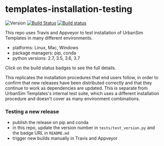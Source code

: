 # templates-installation-testing

![Version](https://img.shields.io/badge/version-0.1.2-blue.svg)
[![Build Status](https://travis-ci.org/UDST/templates-installation-testing.svg?branch=master)](https://travis-ci.org/UDST/templates-installation-testing)
[![Build status](https://ci.appveyor.com/api/projects/status/ibn83a0g5wrrkpci?svg=true)](https://ci.appveyor.com/project/smmaurer/templates-installation-testing)

This repo uses Travis and Appveyor to test installation of UrbanSim Templates in many different environments.

- platforms: Linux, Mac, Windows
- package managers: pip, conda
- python versions: 2.7, 3.5, 3.6, 3.7

Click on the build status badges to see the full details.

This replicates the installation procedures that end users follow, in order to confirm that new releases have been distributed correctly and that they continue to work as dependencies are updated. This is separate from UrbanSim Templates's internal test suite, which uses a different installation procedure and doesn't cover as many environment combinations.

### Testing a new release

- publish the release on pip and conda
- in this repo, update the version number in `tests/test_version.py` and the badge URL in `README.md`
- trigger new builds manually in Travis and Appveyor
